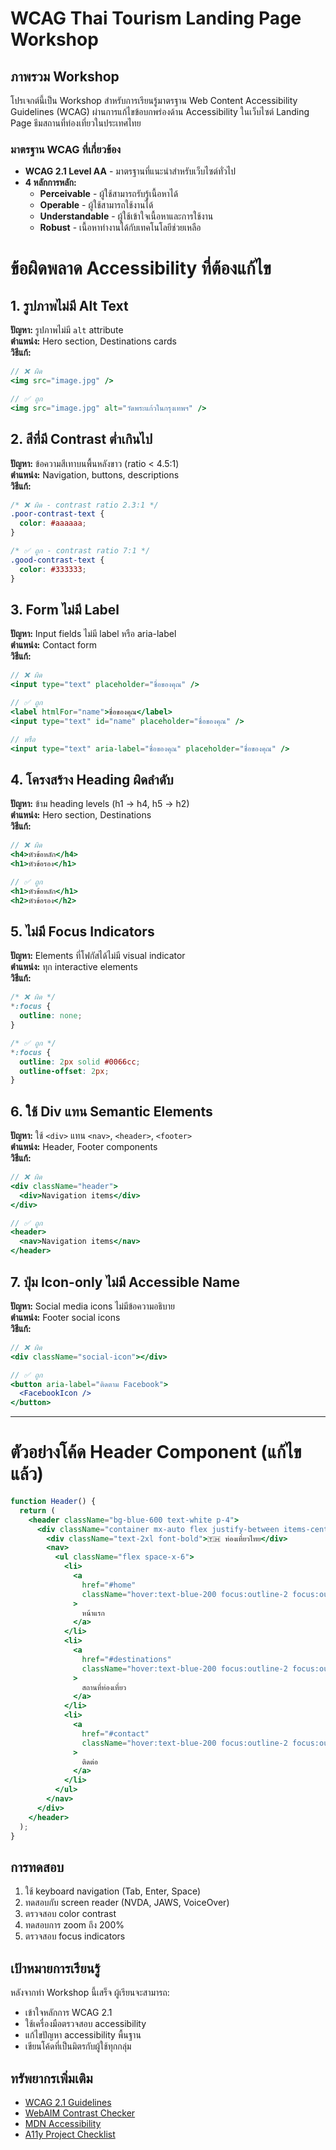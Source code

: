# WCAG Thai Tourism Landing Page Workshop

## ภาพรวม Workshop

โปรเจกต์นี้เป็น Workshop สำหรับการเรียนรู้มาตรฐาน Web Content Accessibility Guidelines (WCAG) ผ่านการแก้ไขข้อบกพร่องด้าน Accessibility ในเว็บไซต์ Landing Page ธีมสถานที่ท่องเที่ยวในประเทศไทย

### มาตรฐาน WCAG ที่เกี่ยวข้อง

- **WCAG 2.1 Level AA** - มาตรฐานที่แนะนำสำหรับเว็บไซต์ทั่วไป
- **4 หลักการหลัก:**
  - **Perceivable** - ผู้ใช้สามารถรับรู้เนื้อหาได้
  - **Operable** - ผู้ใช้สามารถใช้งานได้
  - **Understandable** - ผู้ใช้เข้าใจเนื้อหาและการใช้งาน
  - **Robust** - เนื้อหาทำงานได้กับเทคโนโลยีช่วยเหลือ

# ข้อผิดพลาด Accessibility ที่ต้องแก้ไข

## 1. รูปภาพไม่มี Alt Text

**ปัญหา:** รูปภาพไม่มี `alt` attribute  
**ตำแหน่ง:** Hero section, Destinations cards  
**วิธีแก้:**

```jsx
// ❌ ผิด
<img src="image.jpg" />

// ✅ ถูก
<img src="image.jpg" alt="วัดพระแก้วในกรุงเทพฯ" />
```

## 2. สีที่มี Contrast ต่ำเกินไป

**ปัญหา:** ข้อความสีเทาบนพื้นหลังขาว (ratio < 4.5:1)  
**ตำแหน่ง:** Navigation, buttons, descriptions  
**วิธีแก้:**

```css
/* ❌ ผิด - contrast ratio 2.3:1 */
.poor-contrast-text {
  color: #aaaaaa;
}

/* ✅ ถูก - contrast ratio 7:1 */
.good-contrast-text {
  color: #333333;
}
```

## 3. Form ไม่มี Label

**ปัญหา:** Input fields ไม่มี label หรือ aria-label  
**ตำแหน่ง:** Contact form  
**วิธีแก้:**

```jsx
// ❌ ผิด
<input type="text" placeholder="ชื่อของคุณ" />

// ✅ ถูก
<label htmlFor="name">ชื่อของคุณ</label>
<input type="text" id="name" placeholder="ชื่อของคุณ" />

// หรือ
<input type="text" aria-label="ชื่อของคุณ" placeholder="ชื่อของคุณ" />
```

## 4. โครงสร้าง Heading ผิดลำดับ

**ปัญหา:** ข้าม heading levels (h1 → h4, h5 → h2)  
**ตำแหน่ง:** Hero section, Destinations  
**วิธีแก้:**

```jsx
// ❌ ผิด
<h4>หัวข้อหลัก</h4>
<h1>หัวข้อรอง</h1>

// ✅ ถูก
<h1>หัวข้อหลัก</h1>
<h2>หัวข้อรอง</h2>
```

## 5. ไม่มี Focus Indicators

**ปัญหา:** Elements ที่โฟกัสได้ไม่มี visual indicator  
**ตำแหน่ง:** ทุก interactive elements  
**วิธีแก้:**

```css
/* ❌ ผิด */
*:focus {
  outline: none;
}

/* ✅ ถูก */
*:focus {
  outline: 2px solid #0066cc;
  outline-offset: 2px;
}
```

## 6. ใช้ Div แทน Semantic Elements

**ปัญหา:** ใช้ `<div>` แทน `<nav>`, `<header>`, `<footer>`  
**ตำแหน่ง:** Header, Footer components  
**วิธีแก้:**

```jsx
// ❌ ผิด
<div className="header">
  <div>Navigation items</div>
</div>

// ✅ ถูก
<header>
  <nav>Navigation items</nav>
</header>
```

## 7. ปุ่ม Icon-only ไม่มี Accessible Name

**ปัญหา:** Social media icons ไม่มีข้อความอธิบาย  
**ตำแหน่ง:** Footer social icons  
**วิธีแก้:**

```jsx
// ❌ ผิด
<div className="social-icon"></div>

// ✅ ถูก
<button aria-label="ติดตาม Facebook">
  <FacebookIcon />
</button>
```

---

# ตัวอย่างโค้ด Header Component (แก้ไขแล้ว)

```jsx
function Header() {
  return (
    <header className="bg-blue-600 text-white p-4">
      <div className="container mx-auto flex justify-between items-center">
        <div className="text-2xl font-bold">🇹🇭 ท่องเที่ยวไทย</div>
        <nav>
          <ul className="flex space-x-6">
            <li>
              <a
                href="#home"
                className="hover:text-blue-200 focus:outline-2 focus:outline-white"
              >
                หน้าแรก
              </a>
            </li>
            <li>
              <a
                href="#destinations"
                className="hover:text-blue-200 focus:outline-2 focus:outline-white"
              >
                สถานที่ท่องเที่ยว
              </a>
            </li>
            <li>
              <a
                href="#contact"
                className="hover:text-blue-200 focus:outline-2 focus:outline-white"
              >
                ติดต่อ
              </a>
            </li>
          </ul>
        </nav>
      </div>
    </header>
  );
}
```

## การทดสอบ

1. ใช้ keyboard navigation (Tab, Enter, Space)
2. ทดสอบกับ screen reader (NVDA, JAWS, VoiceOver)
3. ตรวจสอบ color contrast
4. ทดสอบการ zoom ถึง 200%
5. ตรวจสอบ focus indicators

## เป้าหมายการเรียนรู้

หลังจากทำ Workshop นี้เสร็จ ผู้เรียนจะสามารถ:

- เข้าใจหลักการ WCAG 2.1
- ใช้เครื่องมือตรวจสอบ accessibility
- แก้ไขปัญหา accessibility พื้นฐาน
- เขียนโค้ดที่เป็นมิตรกับผู้ใช้ทุกกลุ่ม

## ทรัพยากรเพิ่มเติม

- [WCAG 2.1 Guidelines](https://www.w3.org/WAI/WCAG21/quickref/)
- [WebAIM Contrast Checker](https://webaim.org/resources/contrastchecker/)
- [MDN Accessibility](https://developer.mozilla.org/en-US/docs/Web/Accessibility)
- [A11y Project Checklist](https://www.a11yproject.com/checklist/)
